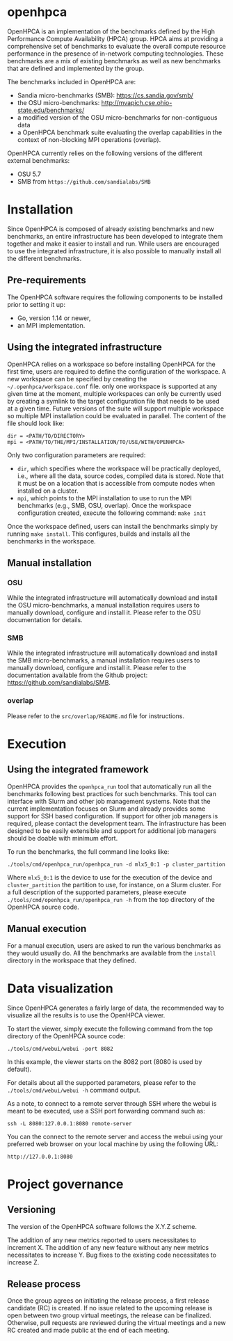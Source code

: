# openhpca

OpenHPCA is an implementation of the benchmarks defined by the High Performance
Compute Availability (HPCA) group.
HPCA aims at providing a comprehensive set of benchmarks to evaluate the
overall compute resource performance in the presence of in-network computing
technologies​. These benchmarks are a mix of existing benchmarks as well as new
benchmarks that are defined and implemented by the group.

The benchmarks included in OpenHPCA are:
- Sandia micro-benchmarks (SMB): https://cs.sandia.gov/smb/
- the OSU micro-benchmarks: http://mvapich.cse.ohio-state.edu/benchmarks/
- a modified version of the OSU micro-benchmarks for non-contiguous data
- a OpenHPCA benchmark suite evaluating the overlap capabilities in the
context of non-blocking MPI operations (overlap).

OpenHPCA currently relies on the following versions of the different external
benchmarks:
- OSU 5.7
- SMB from `https://github.com/sandialabs/SMB`

# Installation

Since OpenHPCA is composed of already existing benchmarks and new benchmarks,
an entire infrastructure has been developed to integrate them together and
make it easier to install and run. While users are encouraged to use the
integrated infrastructure, it is also possible to manually install all the
different benchmarks.

## Pre-requirements

The OpenHPCA software requires the following components to be installed prior
to setting it up:
- Go, version 1.14 or newer,
- an MPI implementation.

## Using the integrated infrastructure

OpenHPCA relies on a workspace so before installing OpenHPCA for the first
time, users
are required to define the configuration of the workspace. A new workspace can
be specified by creating the `~/.openhpca/workspace.conf` file. only one
workspace is supported at any given time at the moment, multiple workspaces
can only be currently used by creating a symlink to the target configuration
file that needs to be used at a given time. Future versions of the suite will
support multiple workspace so multiple MPI installation could be evaluated
in parallel. The content of the file should look like:

```
dir = <PATH/TO/DIRECTORY>
mpi = <PATH/TO/THE/MPI/INSTALLATION/TO/USE/WITH/OPENHPCA>
```
Only two configuration parameters are required:
- `dir`, which specifies where the workspace will be practically deployed, i.e.,
where all the data, source codes, compiled data is stored. Note that it must be
on a location that is accessible from compute nodes when installed on a cluster.
- `mpi`, which points to the MPI installation to use to run the MPI benchmarks
(e.g., SMB, OSU, overlap).
Once the workspace configuration created, execute the following command:
    `make init`

Once the workspace defined, users can install the benchmarks simply by running
`make install`. This configures, builds and installs all the benchmarks
in the workspace.

## Manual installation

### OSU

While the integrated infrastructure will automatically download and install the
OSU micro-benchmarks, a manual installation requires users to manually download,
configure and install it. Please refer to the OSU documentation for details.

### SMB

While the integrated infrastructure will automatically download and install the
SMB micro-benchmarks, a manual installation requires users to manually download,
configure and install it. Please refer to the documentation available from the
Github project: https://github.com/sandialabs/SMB.

### overlap

Please refer to the `src/overlap/README.md` file for instructions.

# Execution

## Using the integrated framework

OpenHPCA provides the `openhpca_run` tool that automatically run all the
benchmarks following best practices for such benchmarks. This tool can
interface with Slurm and other job management systems. Note that the
current implementation focuses on Slurm and already provides some support
for SSH based configuration. If support for other job managers is required,
please contact the development team. The infrastructure has been designed
to be easily extensible and support for additional job managers should be
doable with minimum effort.

To run the benchmarks, the full command line looks like:
```
./tools/cmd/openhpca_run/openhpca_run -d mlx5_0:1 -p cluster_partition
```
Where `mlx5_0:1` is the device to use for the execution of the device and
`cluster_partition` the partition to use, for instance, on a Slurm cluster.
For a full description of the supported parameters, please execute
`./tools/cmd/openhpca_run/openhpca_run -h` from the top directory of the
OpenHPCA source code.

## Manual execution

For a manual execution, users are asked to run the various benchmarks as they
would usually do. All the benchmarks are available from the `install` directory
in the workspace that they defined.

# Data visualization

Since OpenHPCA generates a fairly large of data, the recommended way to
visualize all the results is to use the OpenHPCA viewer.

To start the viewer, simply execute the following command from the top
directory of the OpenHPCA source code:
```
./tools/cmd/webui/webui -port 8082
```
In this example, the viewer starts on the 8082 port (8080 is used by default).

For details about all the supported parameters, please refer to the
`./tools/cmd/webui/webui -h` command output.

As a note, to connect to a remote server through SSH where the webui is meant
to be executed, use a SSH port forwarding command such as:
```
ssh -L 8080:127.0.0.1:8080 remote-server
```
You can the connect to the remote server and access the webui using your
preferred web browser on your local machine by using the following URL:
```
http://127.0.0.1:8080
```

# Project governance

## Versioning

The version of the OpenHPCA software follows the X.Y.Z scheme.

The addition of any new metrics reported to users necessitates to increment X.
The addition of any new feature without any new metrics necessitates to increase Y.
Bug fixes to the existing code necessitates to increase Z.

## Release process

Once the group agrees on initiating the release process, a first release candidate (RC) is created. If no issue related to the upcoming release is open between two group virtual meetings, the release can be finalized. Otherwise, pull requests are reviewed during the virtual meetings and a new RC created and made public at the end of each meeting.
